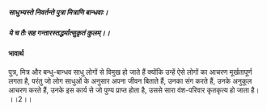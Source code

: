 ##### साधुभ्यस्ते निवर्तन्ते पुत्रा मित्राणि बान्धवाः।
##### ये च तैः सह गन्तारस्तद्धर्मात्सुकृतं कुलम्।। 

#### भावार्थ

पुत्र, मित्र और बन्धु-बान्धव साधु लोगों से विमुख हो जाते हैं क्योंकि उन्हें ऐसे लोगों का आचरण मूर्खतापूर्ण लगता है, परंतु जो लोग साधुओं के अनुसार अपना जीवन बिताते हैं, उनका संग करते हैं, उनके अनुकूल आचरण करते हैं, उनके इस कार्य से जो पुण्य प्राप्त होता है, उससे सारा वंश-परिवार कृतकृत्य हो जाता है। ।।2।।